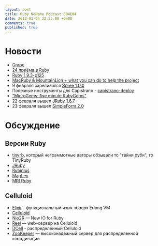 ```yaml
---
layout: post
title: Ruby NoName Podcast S04E04
date: 2012-03-04 22:25:00 +0400
comments: true
published: true
---
```

# Новости
* [Grape](https://github.com/intridea/grape)
* [24 приёма в Ruby](http://rubyreloaded.com/trickshots/)
* [Ruby 1.9.3-p125](http://www.ruby-lang.org/en/news/2012/02/16/ruby-1-9-3-p125-is-released/)
* [MacRuby & MountainLion + what you can do to help the project](http://lists.macosforge.org/pipermail/macruby-devel/2012-February/008547.html)
* 9 февраля зарелизился [Spree 1.0.0](http://spreecommerce.com/blog/2012/02/09/spree-1-0-0-released/)
* Полезные инструменты для Capistrano - [capistrano-deploy](https://github.com/lest/capistrano-deploy)
* ["MicroGems: five minute RubyGems"](http://jeffkreeftmeijer.com/2011/microgems-five-minute-rubygems)
* 22 февраля вышел [JRuby 1.6.7](http://jruby.org/2012/02/22/jruby-1-6-7.html)
* 23 февраля вышел [SimpleForm 2.0](http://blog.plataformatec.com.br/2012/02/simpleform-2-0-bootstrap-for-you-with-love/)

# Обсуждение

## Версии Ruby
* [tinyrb](http://code.macournoyer.com/tinyrb/), который неграммотные авторы обзывали то "тайни руби", то TinyRuby
* [JRuby](http://jruby.org/)
* [Rubinius](http://rubini.us/)
* [MagLev](http://maglev.github.com/)
* [MRI Ruby](http://www.ruby-lang.org/en/)

## Celluloid
* [Elixir](https://github.com/elixir-lang/elixir) - функциональный язык поверх Erlang VM
* [Celluloid](https://github.com/celluloid/celluloid/)
* [Nio2R](https://github.com/tarcieri/nio4r) — New IO for Ruby
* [Reel](https://github.com/celluloid/reel) — web-сервер на Celluloid
* [DCell](https://github.com/celluloid/dcell) - распределенный Celluloid
* [ZooKeeper](http://zookeeper.apache.org/) — высоконадежный сервер для распределенной координации
